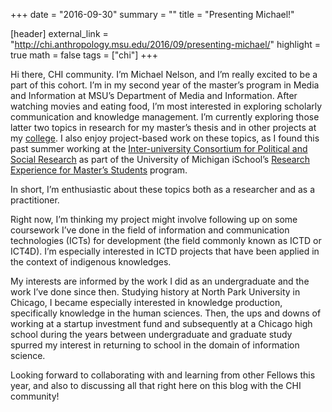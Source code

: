 +++
date = "2016-09-30"
summary = ""
title = "Presenting Michael!"

[header]
  external_link = "http://chi.anthropology.msu.edu/2016/09/presenting-michael/"
  highlight = true
  math = false
  tags = ["chi"]
+++

Hi there, CHI community. I’m Michael Nelson, and I’m really excited to be a part of this cohort. I’m in my second year of the master’s program in Media and Information at MSU’s Department of Media and Information. After watching movies and eating food, I’m most interested in exploring scholarly communication and knowledge management. I’m currently exploring those latter two topics in research for my master’s thesis and in other projects at my [college](http://cas.msu.edu/). I also enjoy project-based work on these topics, as I found this past summer working at the [Inter-university Consortium for Political and Social Research](http://www.icpsr.umich.edu/) as part of the University of Michigan iSchool’s [Research Experience for Master’s Students](https://www.si.umich.edu/research/research-experiences-masters-students) program.

In short, I’m enthusiastic about these topics both as a researcher and as a practitioner.

Right now, I’m thinking my project might involve following up on some coursework I’ve done in the field of information and communication technologies (ICTs) for development (the field commonly known as ICTD or ICT4D). I’m especially interested in ICTD projects that have been applied in the context of indigenous knowledges.

My interests are informed by the work I did as an undergraduate and the work I’ve done since then. Studying history at North Park University in Chicago, I became especially interested in knowledge production, specifically knowledge in the human sciences. Then, the ups and downs of working at a startup investment fund and subsequently at a Chicago high school during the years between undergraduate and graduate study spurred my interest in returning to school in the domain of information science.

Looking forward to collaborating with and learning from other Fellows this year, and also to discussing all that right here on this blog with the CHI community!
